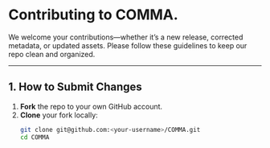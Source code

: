 # Contributing to COMMA.

We welcome your contributions—whether it’s a new release, corrected metadata, or updated assets. Please follow these guidelines to keep our repo clean and organized.

---

## 1. How to Submit Changes

1. **Fork** the repo to your own GitHub account.  
2. **Clone** your fork locally:  
   ```bash
   git clone git@github.com:<your-username>/COMMA.git
   cd COMMA
